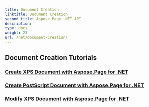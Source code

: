 ```yaml
---
title: Document Creation
linktitle: Document Creation
second_title: Aspose.Page .NET API
description: 
type: docs
weight: 23
url: /net/document-creation/
---
```


## Document Creation Tutorials
### [Create XPS Document with Aspose.Page for .NET](./create-xps-document/)
### [Create PostScript Document with Aspose.Page for .NET](./create-postscript-document/)
### [Modify XPS Document with Aspose.Page for .NET](./modify-xps-document/)